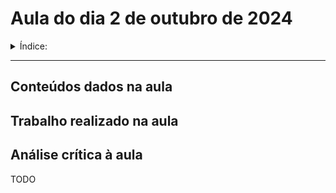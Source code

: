 # Aula do dia 2 de outubro de 2024

<details>

<summary>Índice:</summary>

1. [Conteúdos dados na aula](#conteúdos-dados-na-aula)
2. [Trabalho realizado na aula](#trabalho-realizado-na-aula)
3. [Análise crítica à aula](#análise-crítica-à-aula)

</details>

---

## Conteúdos dados na aula

## Trabalho realizado na aula

## Análise crítica à aula

TODO
